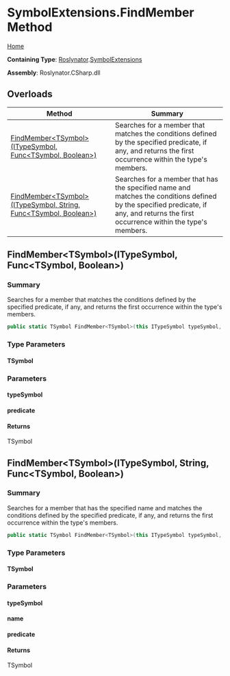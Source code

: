 # SymbolExtensions\.FindMember Method

[Home](../../../README.md)

**Containing Type**: [Roslynator](../../README.md)\.[SymbolExtensions](../README.md)

**Assembly**: Roslynator\.CSharp\.dll

## Overloads

| Method | Summary |
| ------ | ------- |
| [FindMember\<TSymbol>(ITypeSymbol, Func\<TSymbol, Boolean>)](#Roslynator_SymbolExtensions_FindMember__1_Microsoft_CodeAnalysis_ITypeSymbol_System_Func___0_System_Boolean__) | Searches for a member that matches the conditions defined by the specified predicate, if any, and returns the first occurrence within the type's members\. |
| [FindMember\<TSymbol>(ITypeSymbol, String, Func\<TSymbol, Boolean>)](#Roslynator_SymbolExtensions_FindMember__1_Microsoft_CodeAnalysis_ITypeSymbol_System_String_System_Func___0_System_Boolean__) | Searches for a member that has the specified name and matches the conditions defined by the specified predicate, if any, and returns the first occurrence within the type's members\. |

## FindMember\<TSymbol>\(ITypeSymbol, Func\<TSymbol, Boolean>\)<a name="Roslynator_SymbolExtensions_FindMember__1_Microsoft_CodeAnalysis_ITypeSymbol_System_Func___0_System_Boolean__"></a>

### Summary

Searches for a member that matches the conditions defined by the specified predicate, if any, and returns the first occurrence within the type's members\.

```csharp
public static TSymbol FindMember<TSymbol>(this ITypeSymbol typeSymbol, Func<TSymbol, bool> predicate = null) where TSymbol : Microsoft.CodeAnalysis.ISymbol
```

### Type Parameters

#### TSymbol





### Parameters

#### typeSymbol





#### predicate





#### Returns

TSymbol

## FindMember\<TSymbol>\(ITypeSymbol, String, Func\<TSymbol, Boolean>\)<a name="Roslynator_SymbolExtensions_FindMember__1_Microsoft_CodeAnalysis_ITypeSymbol_System_String_System_Func___0_System_Boolean__"></a>

### Summary

Searches for a member that has the specified name and matches the conditions defined by the specified predicate, if any, and returns the first occurrence within the type's members\.

```csharp
public static TSymbol FindMember<TSymbol>(this ITypeSymbol typeSymbol, string name, Func<TSymbol, bool> predicate = null) where TSymbol : Microsoft.CodeAnalysis.ISymbol
```

### Type Parameters

#### TSymbol





### Parameters

#### typeSymbol





#### name





#### predicate





#### Returns

TSymbol

